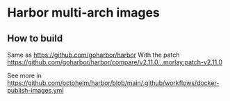 # Harbor multi-arch images

## How to build

Same as https://github.com/goharbor/harbor
With the patch https://github.com/goharbor/harbor/compare/v2.11.0...morlay:patch-v2.11.0

See more in https://github.com/octohelm/harbor/blob/main/.github/workflows/docker-publish-images.yml